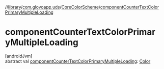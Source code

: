 //[library](../../../index.md)/[com.glovoapp.uds](../index.md)/[CoreColorScheme](index.md)/[componentCounterTextColorPrimaryMultipleLoading](component-counter-text-color-primary-multiple-loading.md)

# componentCounterTextColorPrimaryMultipleLoading

[androidJvm]\
abstract val [componentCounterTextColorPrimaryMultipleLoading](component-counter-text-color-primary-multiple-loading.md): [Color](https://developer.android.com/reference/kotlin/androidx/compose/ui/graphics/Color.html)
